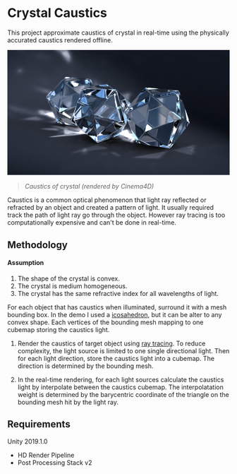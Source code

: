 # Crystal Caustics

This project approximate caustics of crystal in real-time using the physically accurated caustics rendered offline.

![thumbnail](https://raw.githubusercontent.com/CJT-Jackton/Crystal-Caustics/master/screenshots/crystal_render_by_Cinema4D.jpg "Crystal rendered by Cinema4D")
> *Caustics of crystal (rendered by Cinema4D)*

Caustics is a common optical phenomenon that light ray reflected or refracted by an object and created a pattern of light. It usually required track the path of light ray go through the object. However ray tracing is too computationally expensive and can't be done in real-time.

## Methodology

#### Assumption

1. The shape of the crystal is convex.
2. The crystal is medium homogeneous.
3. The crystal has the same refractive index for all wavelengths of light.

For each object that has caustics when illuminated, surround it with a mesh bounding box. In the demo I used a [icosahedron](https://en.wikipedia.org/wiki/Icosahedron), but it can be alter to any convex shape. Each vertices of the bounding mesh mapping to one cubemap storing the caustics light.

1. Render the caustics of target object using [ray tracing](https://github.com/CJT-Jackton/RayTracing). To reduce complexity,  the light source is limited to one single directional light. Then for each light direction, store the caustics light into a cubemap. The direction is determined by the bounding mesh.

2. In the real-time rendering, for each light sources calculate the caustics light by interpolate between the caustics cubemap. The interpolatation weight is determined by the barycentric coordinate of the triangle on the bounding mesh hit by the light ray.

## Requirements

Unity 2019.1.0

- HD Render Pipeline
- Post Processing Stack v2
